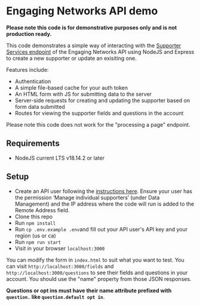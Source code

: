 # Engaging Networks API demo

**Please note this code is for demonstrative purposes only and is not production ready.**

This code demonstrates a simple way of interacting with the [Supporter Services endpoint](https://speca.io/engagingnetworks/engaging-network-services?key=726cda99f0551ef286486bb847f5fb5d#add-or-update-supporter) of the Engaging Networks API using NodeJS and Express to create a new supporter or update an exisiting one.

Features include:

* Authentication
* A simple file-based cache for your auth token
* An HTML form with JS for submitting data to the server
* Server-side requests for creating and updating the supporter based on form data submitted
* Routes for viewing the supporter fields and questions in the account

Please note this code does not work for the "processing a page" endpoint.

## Requirements

* NodeJS current LTS v18.14.2 or later

## Setup

* Create an API user following the [instructions here](https://www.engagingnetworks.support/knowledge-base/permissions-creating-an-api-user/). Ensure your user has the permission ‘Manage individual supporters’ (under Data Management) and the IP address where the code will run is added to the Remote Address field.
* Clone this repo
* Run `npm install`
* Run `cp .env.example .env`and fill out your API user's API key and your region (us or ca)
* Run `npm run start`
* Visit in your browser `localhost:3000`

You can modify the form in `index.html` to suit what you want to test.  You can visit `http://localhost:3000/fields` and `http://localhost:3000/questions` to see their fields and questions in your account. You should use the "name" property from those JSON responses.

**Questions or opt ins must have their name attribute prefixed with `question.` like `question.default opt in`**.
